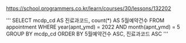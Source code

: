https://school.programmers.co.kr/learn/courses/30/lessons/132202


'''
SELECT mcdp_cd AS 진료과코드, count(*) AS 5월예약건수
FROM appointment
WHERE year(apnt_ymd) = 2022 AND month(apnt_ymd) = 5
GROUP BY mcdp_cd
ORDER BY 5월예약건수 ASC, 진료과코드 ASC
'''
